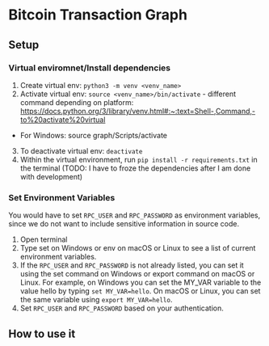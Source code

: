 # Bitcoin Transaction Graph

## Setup
### Virtual enviromnet/Install dependencies
1. Create virtual env: `python3 -m venv <venv_name>`
2. Activate virtual env: `source <venv_name>/bin/activate` - different command depending on platform: https://docs.python.org/3/library/venv.html#:~:text=Shell-,Command,-to%20activate%20virtual
- For Windows: source graph/Scripts/activate
3. To deactivate virtual env: `deactivate`
4. Within the virtual environment, run `pip install -r requirements.txt` in the terminal (TODO: I have to froze the dependencies after I am done with development)

### Set Environment Variables
You would have to set `RPC_USER` and `RPC_PASSWORD` as environment variables, since we do not want to include sensitive information in source code.
1. Open terminal
2. Type set on Windows or env on macOS or Linux to see a list of current environment variables.
3. If the `RPC_USER` and `RPC_PASSWORD` is not already listed, you can set it using the set command on Windows or export command on macOS or Linux. For example, on Windows you can set the MY_VAR variable to the value hello by typing `set MY_VAR=hello`. On macOS or Linux, you can set the same variable using `export MY_VAR=hello`.
4. Set `RPC_USER` and `RPC_PASSWORD` based on your authentication. 


## How to use it
